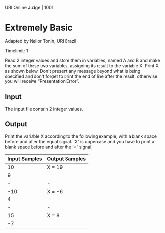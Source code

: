 URI Online Judge | 1001

# Extremely Basic

Adapted by Neilor Tonin, URI  Brazil

Timelimit: 1

Read 2 integer values and store them in variables, named A and B and make the sum of these two variables, assigning its result to the variable X. Print X as shown below. Don't present any message beyond what is being specified and don't forget to print the end of line after the result, otherwise you will receive “Presentation Error”.

## Input

The input file contain 2 integer values.

## Output

Print the variable X according to the following example, with a blank space before and after the equal signal. 'X' is uppercase and you have to print a blank space before and after the '=' signal.

Input Samples|	Output Samples
|-|-|
10|X = 19
9|
|-|-|
-10|X = -6
4|
|-|-|
15|X = 8
-7|
